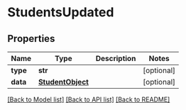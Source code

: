 # StudentsUpdated

## Properties
Name | Type | Description | Notes
------------ | ------------- | ------------- | -------------
**type** | **str** |  | [optional] 
**data** | [**StudentObject**](StudentObject.md) |  | [optional] 

[[Back to Model list]](README.md#documentation-for-models) [[Back to API list]](README.md#documentation-for-api-endpoints) [[Back to README]](README.md)


